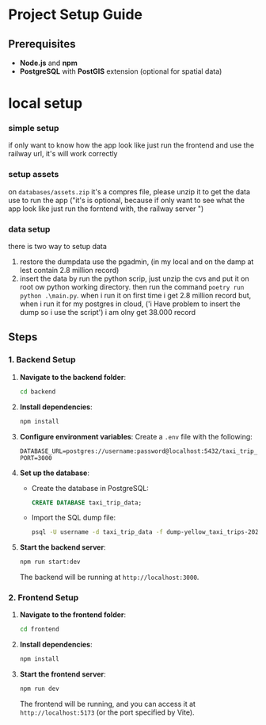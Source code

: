 # Project Setup Guide

## Prerequisites

- **Node.js** and **npm**
- **PostgreSQL** with **PostGIS** extension (optional for spatial data)

# local setup

### simple setup

if only want to know how the app look like just run the frontend and use the railway url, it's will work correctly

### setup assets

on `databases/assets.zip` it's a compres file, please unzip it to get the data use to run the app ("it's is optional, because if only want to see what the app look like just run the forntend with, the railway server ")

### data setup

there is two way to setup data

1. restore the dumpdata use the pgadmin, (in my local and on the damp at lest contain 2.8 million record)
2. insert the data by run the python scrip, just unzip the cvs and put it on root ow python working directory. then run the command `poetry run python .\main.py`. when i run it on first time i get 2.8 million record but, when i run it for my postgres in cloud, ('i Have problem to insert the dump so i use the script') i am olny get 38.000 record

## Steps

### 1. Backend Setup

1. **Navigate to the backend folder**:

   ```bash
   cd backend
   ```

2. **Install dependencies**:

   ```bash
   npm install
   ```

3. **Configure environment variables**: Create a `.env` file with the following:

   ```env
   DATABASE_URL=postgres://username:password@localhost:5432/taxi_trip_data
   PORT=3000
   ```

4. **Set up the database**:

   - Create the database in PostgreSQL:
     ```sql
     CREATE DATABASE taxi_trip_data;
     ```
   - Import the SQL dump file:
     ```bash
     psql -U username -d taxi_trip_data -f dump-yellow_taxi_trips-202410291323.sql
     ```

5. **Start the backend server**:

   ```bash
   npm run start:dev
   ```

   The backend will be running at `http://localhost:3000`.

### 2. Frontend Setup

1. **Navigate to the frontend folder**:

   ```bash
   cd frontend
   ```

2. **Install dependencies**:

   ```bash
   npm install
   ```

3. **Start the frontend server**:

   ```bash
   npm run dev
   ```

   The frontend will be running, and you can access it at `http://localhost:5173` (or the port specified by Vite).
